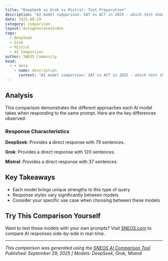 ```yaml
---
title: "DeepSeek vs Grok vs Mistral: Test Preparation"
description: "AI model comparison: SAT vs ACT in 2025 - which test should students take and why?..."
date: 2025-09-29
category: comparison
layout: AutogeneratedIndex
tags:
  - DeepSeek
  - Grok
  - Mistral
  - AI Comparison
author: SNEOS Community
head:
  - - meta
    - name: description
      content: "AI model comparison: SAT vs ACT in 2025 - which test should students take and why?..."
---
```


<ChatComparison
  title="DeepSeek vs Grok vs Mistral: Test Preparation"
  prompt="SAT vs ACT in 2025 - which test should students take and why?"
  :responses='{
    "DeepSeek": "Of course. This is an excellent question, as the testing landscape has changed dramatically. Here\u2019s a comprehensive guide to help students decide between the SAT and ACT in 2025.\n\n### The Short Answer\n\nFor most students in 2025, the **Digital SAT is the recommended first choice to try**, primarily due to its adaptive format, shorter duration, and more straightforward math section. However, the best test is the one the *student* performs better on, and the ACT remains a superb option for fast readers and those strong in science and advanced math.\n\n---\n\n### The Core Differences in 2025: At a Glance\n\n| Feature | **Digital SAT** | **Digital ACT** |\n| :--- | :--- | :--- |\n| **Format** | **Adaptive by Section** (Module 2 difficulty depends on Module 1 performance) | **Linear** (Non-adaptive, everyone sees the same questions) |\n| **Length** | **2 hours, 14 minutes** | **2 hours, 55 minutes** |\n| **Reading \u0026 Writing** | Integrated into two \u0022Reading and Writing\u0022 modules. Shorter, more direct passages. | Separate \u0022English\u0022 (grammar) and \u0022Reading\u0022 (long passage comprehension) tests. |\n| **Math** | **~90% Algebra \u0026 Advanced Math.** Calculator allowed on entire section. Reference sheet provided. | **Broader range:** Algebra, Geometry, Trigonometry. Calculator permitted on entire section. |\n| **Science** | **No dedicated Science section.** Science questions are embedded in the Reading \u0026 Writing and Math sections. | **Yes, a dedicated Science section.** It tests data analysis and scientific reasoning, not specific knowledge. |\n| **Scoring** | **Score out of 1600.** Combines two 800-point sections (RW \u002B Math). | **Score out of 36.** Composite is the average of four section scores (English, Math, Reading, Science). |\n| **Pacing** | **More time per question.** Less rushed. | **Faster pace,** especially on the Reading and Science sections. |\n| **Availability** | Fully digital, available domestically and internationally. | Digital for most test-takers in the US, with some states still using paper. |\n\n---\n\n### Key Factors to Help You Decide\n\n#### 1. Take a Full-Length, Timed Practice Test for Each\nThis is the single most important step. Your personal performance is the ultimate deciding factor.\n*   **How to do it:** Use official practice tests from the College Board and ACT websites. Simulate real testing conditions as closely as possible.\n*   **How to compare scores:** Use the official **Concordance Tables** provided by the College Board and ACT to see how your practice scores compare. For example, a 1300 on the SAT is roughly equivalent to a 28 on the ACT. If your scores are significantly higher on one test, that\u0027s your answer.\n\n#### 2. Analyze Your Academic Strengths and Weaknesses\n\n**Choose the SAT if you:**\n\n*   **Excel at Algebra and Problem-Solving:** The SAT math section is heavily focused on algebra, functions, and data analysis. If you\u0027re less comfortable with geometry and trigonometry, the SAT\u0027s narrower focus is an advantage.\n*   **Prefer a Slower Pace:** The Digital SAT gives you more time per question, reducing the feeling of being rushed.\n*   **Get Stressed by a \u0022Science\u0022 Section:** If the mere idea of a Science section makes you anxious, the SAT\u0027s integration of science questions into other sections can be less intimidating.\n*   **Appreciate a Built-in Calculator:** Desmos graphing calculator is integrated directly into the testing app, a huge advantage for solving complex equations visually.\n*   **Like the \u0022Adaptive\u0022 Challenge:** If you perform well under pressure and don\u0027t get flustered knowing the second module\u0027s difficulty depends on your first performance, the SAT format can work in your favor.\n\n**Choose the ACT if you:**\n\n*   **Are a Very Fast Reader:** The ACT Reading section requires you to process four long passages quickly. If you can read and comprehend at speed, you\u0027ll excel here.\n*   **Are Strong in Geometry and Trigonometry:** The ACT has a much larger proportion of geometry and trig questions than the SAT (about 35-40% of the math test).\n*   **Are Good at Interpreting Data and Graphs:** The ACT Science section is essentially a fast-paced test of your ability to read charts, graphs, and interpret experimental data. Strong data skills are a massive advantage.\n*   **Prefer a Straightforward, Non-Adaptive Test:** The ACT is the same for everyone. You don\u0027t have to worry about the test adapting its difficulty in real-time based on your performance.\n*   **Perform Well in Grammar:** The ACT English test is heavily focused on grammar, punctuation, and sentence structure rules.\n\n---\n\n### The \u0022State Mandate\u0022 and \u0022Superscoring\u0022 Wild Cards\n\n*   **State Requirements:** Some states (e.g., Michigan, Ohio) require all juniors to take the ACT as part of state testing. In this case, it often makes sense to focus on the ACT since you\u0027ll already be preparing for it.\n*   **Superscoring:** Most colleges now **superscore** both the SAT and ACT.\n    *   **SAT Superscore:** They\u0027ll combine your highest Reading/Writing score with your highest Math score from all test dates.\n    *   **ACT Superscore:** They\u0027ll average your highest individual section scores (English, Math, Reading, Science) from all test dates to create a new \u0022Super\u0022 Composite score.\n    *   **Strategy:** This means you can take each test multiple times to build your best possible score without penalty.\n\n### Final Recommendation \u0026 Action Plan for 2025\n\n1.  **Start with the Digital SAT Practice Test.** Given its shorter length and growing popularity, it\u0027s the logical first test to try. See how you naturally perform.\n2.  **If you\u0027re unsure or not satisfied, take a Digital ACT Practice Test.** Compare your scores using a concordance table.\n3.  **Make a data-driven decision.** Go with the test where you scored higher *and* felt more comfortable with the format and pacing.\n4.  **Focus your preparation.** Once you\u0027ve chosen, dedicate your study time to mastering that specific test\u0027s content, structure, and strategies. Don\u0027t split your focus between both.\n5.  **Check with Your Target Colleges.** While most colleges are test-optional, a strong score can still significantly boost your application. Confirm their policies.\n\n**Bottom Line:** The Digital SAT\u0027s design makes it the more approachable and less stressful option for the *average* student in 2025. However, the \u0022right\u0022 test is a personal decision. **Take the practice tests.** Your scores and your comfort level will tell you everything you need to know.",
    "Grok": "Choosing between the SAT and ACT in 2025 depends on a variety of factors, including a student\u2019s strengths, the colleges they\u2019re applying to, and their personal preferences. Both tests are widely accepted by U.S. colleges and universities for admissions, and neither is inherently \u0022better\u0022 than the other. However, there are key differences that can help students decide which test suits them best. Below is a breakdown of the SAT and ACT, along with considerations for 2025.\n\n---\n\n### **Overview of the SAT and ACT in 2025**\n1. **SAT (Scholastic Assessment Test):**\n   - Administered by the College Board.\n   - Focuses on evidence-based reading, writing, and math.\n   - As of 2024, the SAT is fully digital in the U.S. (and internationally since 2023). This transition is expected to continue in 2025, meaning students will take the test on a computer or tablet with adaptive testing (the difficulty of questions adjusts based on performance).\n   - Duration: Approximately 2 hours and 14 minutes (with breaks).\n   - Sections: Reading and Writing (combined), Math.\n   - Scoring: 400-1600 (200-800 for each section).\n   - No Science section, though some reading passages may include scientific content.\n   - Optional Essay: Discontinued as of 2021; not offered in 2025.\n   - Cost: Around $60 (subject to change; fee waivers available).\n\n2. **ACT (American College Testing):**\n   - Administered by ACT, Inc.\n   - Focuses on English, Math, Reading, and Science, with an optional Writing section.\n   - As of late 2024, the ACT is primarily paper-based, but a digital option is available at some testing centers. ACT plans to expand digital testing by 2025, though it may not be as widespread as the SAT\u2019s digital rollout. Some students may still take the paper version.\n   - Duration: Approximately 2 hours and 55 minutes (3 hours 35 minutes with the optional Writing section).\n   - Sections: English, Math, Reading, Science (plus optional Writing).\n   - Scoring: 1-36 (composite score is the average of the four main sections).\n   - Includes a dedicated Science section, which tests data interpretation and reasoning skills.\n   - Optional Writing Section: Adds an essay component (some colleges may require or recommend it).\n   - Cost: Around $68 without Writing, $93 with Writing (subject to change; fee waivers available).\n\n---\n\n### **Key Differences to Consider for 2025**\n1. **Format and Adaptability:**\n   - The SAT\u2019s digital format in 2025 is adaptive, meaning the test adjusts to a student\u2019s performance in real-time. This can make the test shorter and potentially less stressful for some, but others may find the computer-based format challenging if they\u2019re not comfortable with on-screen reading or math calculations.\n   - The ACT may still offer a paper option in 2025 at many centers, which could appeal to students who prefer traditional testing. However, the gradual shift to digital testing means students should check availability and prepare for either format.\n\n2. **Content Focus:**\n   - **Math:** The SAT emphasizes algebra, data analysis, and problem-solving, with some advanced topics (e.g., trigonometry). Calculators are allowed for the entire Math section. The ACT covers similar topics but includes more geometry and a slightly broader range of concepts; calculators are also allowed throughout.\n   - **Science:** The ACT has a dedicated Science section that tests data interpretation, charts, and scientific reasoning. The SAT incorporates some science-related content in reading passages but does not have a separate section. If a student excels in science or data analysis, the ACT might be a better fit.\n   - **Reading and Writing:** The SAT combines these into one section with a focus on evidence-based analysis. The ACT separates English (grammar-focused) and Reading (comprehension-focused) and may feel more straightforward to some students.\n\n3. **Timing and Pacing:**\n   - The SAT is shorter (about 2 hours 14 minutes) and provides more time per question, which may benefit students who need extra time to think through problems.\n   - The ACT is longer (nearly 3 hours without Writing) and has a faster pace, with less time per question. This may suit students who work quickly and can handle endurance.\n\n4. **Scoring:**\n   - The SAT\u2019s 400-1600 scale combines two section scores (Reading/Writing and Math).\n   - The ACT\u2019s 1-36 composite score averages the four sections (English, Math, Reading, Science). Some students find the ACT\u2019s scoring easier to interpret.\n   - Both tests offer superscoring (colleges consider the highest section scores across multiple test dates), though policies vary by school.\n\n5. **Optional Writing Section:**\n   - The ACT offers an optional Writing (essay) section, which some colleges may require or recommend, especially for competitive programs. The SAT no longer offers an essay.\n   - In 2025, check college requirements to see if the ACT Writing section is necessary.\n\n6. **Test Availability and Prep Resources:**\n   - Both tests offer multiple dates throughout the year. The SAT\u2019s digital transition may mean more consistent testing environments, while the ACT\u2019s mix of paper and digital could vary by location in 2025.\n   - Practice materials are abundant for both tests. The College Board (SAT) offers free resources via Khan Academy, while ACT, Inc. provides official practice tests and prep guides.\n\n---\n\n### **Which Test Should Students Take in 2025?**\nHere are some guidelines to help decide, recognizing that personal factors play a significant role:\n\n1. **Consider College Requirements and Preferences:**\n   - Most U.S. colleges accept both tests equally, and many remain test-optional in 2025 due to ongoing trends post-COVID. However, some schools or programs may prefer one over the other or require the ACT Writing section.\n   - Research the colleges on your list. If a school has a preference or specific requirements, prioritize that test. If test-optional policies apply, weigh whether submitting scores will strengthen your application.\n\n2. **Play to Your Strengths:**\n   - **Strong in Science or Data Analysis?** Choose the ACT, as its Science section rewards skills in interpreting graphs, tables, and experiments.\n   - **Strong in Math and Reading Comprehension?** The SAT might be better, with its focus on evidence-based analysis and a calculator-friendly Math section.\n   - **Need More Time Per Question?** The SAT\u2019s slower pacing could help.\n   - **Work Quickly and Handle Longer Tests?** The ACT\u2019s format may suit you.\n\n3. **Take Practice Tests:**\n   - The best way to decide is to take full-length practice tests for both the SAT and ACT under timed conditions. Compare your scores using concordance tables (available from the College Board or ACT) to see which test yields a higher result.\n   - Assess how comfortable you felt with each test\u2019s format, pacing, and content. For 2025, ensure you practice the digital SAT format, as it\u2019s different from the old paper version. If the ACT is digital at your test center, familiarize yourself with that as well.\n\n4. **Digital vs. Paper Preference:**\n   - If you\u2019re tech-savvy and prefer a shorter, adaptive test, the digital SAT might be ideal.\n   - If you\u2019re more comfortable with paper and pencil or wary of on-screen reading, check if the ACT offers a paper option in your area for 2025.\n\n5. **Time and Resources:**\n   - Consider how much time you have to prepare. If you\u2019re short on time, the SAT\u2019s shorter duration and abundant free resources (via Khan Academy) might be more manageable.\n   - If you\u2019re willing to invest in prep and want to showcase a broader range of skills (including science), the ACT could be worth the effort.\n\n---\n\n### **Trends and Special Considerations for 2025**\n- **Digital Transition:** The SAT\u2019s full shift to digital testing is a significant change, and students should ensure they\u2019re comfortable with the format. The ACT\u2019s partial move to digital means flexibility but also uncertainty\u2014confirm the format at your test center.\n- **Test-Optional Policies:** Many colleges continue to be test-optional in 2025, meaning strong grades, extracurriculars, and essays can compensate for not submitting scores. However, submitting a competitive SAT or ACT score can still boost your application, especially at selective schools.\n- **Score Inflation and Competition:** With digital testing and adaptive formats, score distributions may shift for the SAT in 2025. Stay updated on score trends via the College Board or college admissions blogs.\n- **State Requirements:** Some states mandate one test over the other for high school graduation (e.g., SAT in Michigan, ACT in Illinois). Check local policies if applicable.\n\n---\n\n### **Recommendation: Take Both If Possible, or Focus on One**\n- **If you have time and resources:** Take practice tests for both and see where you score higher. Some students take both the SAT and ACT to maximize their chances, as colleges will often accept either (and sometimes superscore across tests).\n- **If you must choose one:** Base your decision on practice test results, content strengths, and college requirements. Most students lean toward the SAT due to its shorter duration and digital accessibility, but the ACT remains a strong choice for those excelling in science or preferring its structure.\n\n---\n\n### **Final Steps**\n1. Take a diagnostic practice test for both the SAT and ACT (available for free online).\n2. Research target colleges\u2019 policies on test requirements, test-optional status, and Writing section preferences for 2025.\n3. Plan your test dates (both tests offer multiple dates; register early to secure spots, especially with digital testing logistics).\n4. Prepare using official resources and, if needed, tutoring or prep courses tailored to your chosen test.\n\nUltimately, the \u201Cright\u201D test in 2025 is the one where you can perform your",
    "Mistral": "In 2025, the decision between taking the SAT and ACT will depend on several factors, as both tests are likely to continue evolving. Here are some considerations to help students decide which test to take:\n\n### 1. **Test Format and Structure**\n- **SAT**: The SAT is known for its emphasis on critical reading, writing, and math. It includes sections on Evidence-Based Reading and Writing, and Math. The SAT also has an optional essay section.\n- **ACT**: The ACT covers English, Math, Reading, and Science, with an optional Writing section. The ACT is generally considered to be more straightforward and less tricky than the SAT.\n\n### 2. **Scoring and Timing**\n- **SAT**: The SAT is scored on a scale of 400-1600 for the total score, with section scores ranging from 200-800. The timing is generally more relaxed compared to the ACT.\n- **ACT**: The ACT is scored on a scale of 1-36 for each section, with a composite score also ranging from 1-36. The ACT is known for its faster pace, which can be challenging for some students.\n\n### 3. **Content and Difficulty**\n- **SAT**: The SAT tends to have more complex reading passages and math problems that require more critical thinking. The math section includes more advanced topics like trigonometry and pre-calculus.\n- **ACT**: The ACT has a broader range of topics, including a Science section that tests reasoning skills. The math section is generally considered easier than the SAT\u0027s, but it covers a wider range of topics.\n\n### 4. **College Preferences**\n- **Acceptance**: Most colleges accept both SAT and ACT scores, but it\u0027s always a good idea to check the specific requirements of the colleges you are interested in. Some colleges may have a preference or specific score requirements for one test over the other.\n\n### 5. **Personal Strengths**\n- **SAT**: Students who are strong in critical reading, writing, and advanced math may find the SAT more suitable.\n- **ACT**: Students who are strong in science reasoning and prefer a more straightforward test format may find the ACT more suitable.\n\n### 6. **Test Preparation**\n- **Resources**: Both tests have a wealth of preparation materials available, including practice tests, study guides, and online courses. Choose the test for which you have better access to preparation resources.\n\n### 7. **Future Trends**\n- **Digital vs. Paper**: By 2025, both tests may have more digital options, which could affect how students prepare and take the test. The SAT has already announced plans to go fully digital, which could make it more accessible and convenient for some students.\n- **Adaptive Testing**: The SAT is also exploring adaptive testing, where the difficulty of questions adjusts based on the student\u0027s performance. This could make the test more efficient and personalized.\n\n### 8. **Practice Tests**\n- **Trial Runs**: Taking practice tests for both the SAT and ACT can help students determine which test they feel more comfortable with and perform better on.\n\n### Conclusion\nUltimately, the best test for a student in 2025 will depend on their individual strengths, preferences, and the specific requirements of the colleges they are applying to. It\u0027s advisable to take practice tests for both the SAT and ACT to see which one aligns better with their skills and comfort level. Additionally, staying informed about any updates or changes to the test formats and structures will be crucial."
  }'
  published-date="16:28"
/>

## Analysis

This comparison demonstrates the different approaches each AI model takes when responding to the same prompt. Here are the key differences observed:

### Response Characteristics

**DeepSeek**: Provides a direct response with 79 sentences. 

**Grok**: Provides a direct response with 120 sentences. 

**Mistral**: Provides a direct response with 37 sentences. 

## Key Takeaways

- Each model brings unique strengths to this type of query
- Response styles vary significantly between models
- Consider your specific use case when choosing between these models

## Try This Comparison Yourself

Want to test these models with your own prompts? Visit [SNEOS.com](https://sneos.com) to compare AI responses side-by-side in real-time.

---

*This comparison was generated using the [SNEOS AI Comparison Tool](https://sneos.com)*
*Published: September 29, 2025 | Models: DeepSeek, Grok, Mistral*
